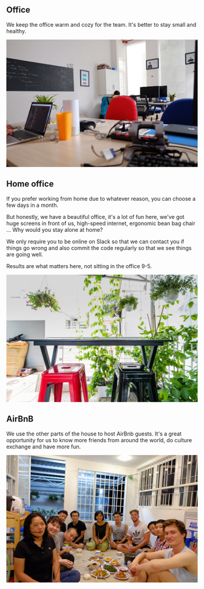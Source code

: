 ## Office

We keep the office warm and cozy for the team. It's better to stay small and healthy.

[![Office](https://raw.githubusercontent.com/dwarvesf/WeAreHiring/master/images/office.jpg)](/images/office.jpg)

## Home office

If you prefer working from home due to whatever reason, you can choose a few days in a month.

But honestly, we have a beautiful office, it's a lot of fun here, we've got huge screens in front of us, high-speed internet, ergonomic bean bag chair ... Why would you stay alone at home?

We only require you to be online on Slack so that we can contact you if things go wrong and also commit the code regularly so that we see things are going well.

Results are what matters here, not sitting in the office 9-5.

[![Terrace](https://raw.githubusercontent.com/dwarvesf/WeAreHiring/master/images/terrace.jpg)](/images/terrace.jpg)

## AirBnB

We use the other parts of the house to host AirBnb guests. It's a great opportunity for us to know more friends from around the world, do culture exchange and have more fun.

[![Dinner](https://raw.githubusercontent.com/dwarvesf/WeAreHiring/master/images/dinner.jpg)](/images/dinner.jpg)


